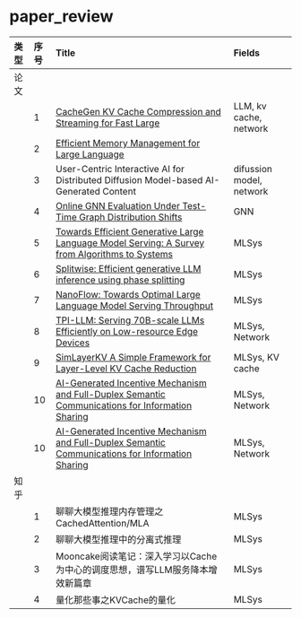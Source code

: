 # paper_review

|类型| 序号 | Title | Fields |
|:-| :- | :- | :- |
|论文|  |  |  |
|| 1 | [CacheGen KV Cache Compression and Streaming for Fast Large](https://github.com/troyyxk/paper_review/tree/main/CacheGen%20KV%20Cache%20Compression%20and%20Streaming%20for%20Fast%20Large) | LLM, kv cache, network |
|| 2 | [Efficient Memory Management for Large Language](https://github.com/troyyxk/paper_review/tree/main/Efficient%20Memory%20Management%20for%20Large%20Language) |  |
|| 3 | User-Centric Interactive AI for Distributed Diffusion Model-based AI-Generated Content | difussion model, network |
|| 4 | [Online GNN Evaluation Under Test-Time Graph Distribution Shifts](https://github.com/troyyxk/paper_review/tree/main/Online%20GNN%20Evaluation%20Under%20Test-Time%20Graph%20Distribution%20Shifts) | GNN |
|| 5 | [Towards Efficient Generative Large Language Model Serving: A Survey from Algorithms to Systems](https://github.com/troyyxk/paper_review/tree/main/Towards%20Efficient%20Generative%20Large%20Language%20Model%20Serving%20A%20Survey%20from%20Algorithms%20to%20Systems) | MLSys |
|| 6 | [Splitwise: Efficient generative LLM inference using phase splitting](https://github.com/troyyxk/paper_review/tree/main/Splitwise%20Efficient%20generative%20LLM%20inference%20using%20phase%20splitting) | MLSys |
|| 7 | [NanoFlow: Towards Optimal Large Language Model Serving Throughput](https://github.com/troyyxk/paper_review/tree/main/NanoFlow%20Towards%20Optimal%20Large%20Language%20Model%20Serving%20Throughput) | MLSys |
|| 8 | [TPI-LLM: Serving 70B-scale LLMs Efficiently on Low-resource Edge Devices](https://github.com/troyyxk/paper_review/tree/main/TPI-LLM%20Serving%2070B-scale%20LLMs%20Efficiently%20on%20Low-resource%20Edge%20Devices) | MLSys, Network |
|| 9 | [SimLayerKV A Simple Framework for Layer-Level KV Cache Reduction](https://github.com/troyyxk/paper_review/tree/main/SimLayerKV%20A%20Simple%20Framework%20for%20Layer-Level%20KV%20Cache%20Reduction) | MLSys, KV cache |
|| 10 | [AI-Generated Incentive Mechanism and Full-Duplex Semantic Communications for Information Sharing](https://github.com/troyyxk/paper_review/tree/main/SimLayerKV%20A%20Simple%20Framework%20for%20Layer-Level%20KV%20Cache%20Reduction) | MLSys, Network |
|| 10 | [AI-Generated Incentive Mechanism and Full-Duplex Semantic Communications for Information Sharing](https://github.com/troyyxk/paper_review/tree/main/SimLayerKV%20A%20Simple%20Framework%20for%20Layer-Level%20KV%20Cache%20Reduction) | MLSys, Network |
| 知乎 |  |  |  |
|| 1 | 聊聊大模型推理内存管理之 CachedAttention/MLA | MLSys |
|| 2 | 聊聊大模型推理中的分离式推理 | MLSys |
|| 3 | Mooncake阅读笔记：深入学习以Cache为中心的调度思想，谱写LLM服务降本增效新篇章 | MLSys |
|| 4 | 量化那些事之KVCache的量化 | MLSys |
